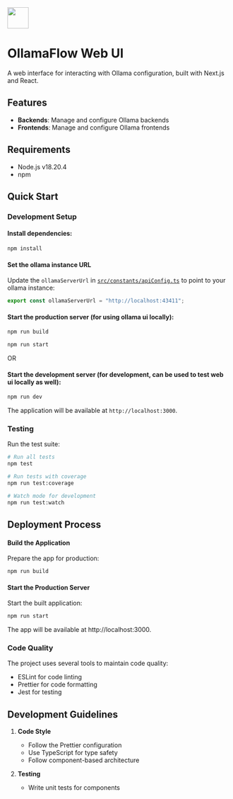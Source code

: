 <img src="https://avatars.githubusercontent.com/u/222556077?s=200&v=4" height="48">

# OllamaFlow Web UI

A web interface for interacting with Ollama configuration, built with Next.js and React.

## Features

- **Backends**: Manage and configure Ollama backends
- **Frontends**: Manage and configure Ollama frontends

## Requirements

- Node.js v18.20.4
- npm

## Quick Start

### Development Setup

#### Install dependencies:

```bash
npm install
```

#### Set the ollama instance URL

Update the `ollamaServerUrl` in [`src/constants/apiConfig.ts`](src/constants/apiConfig.ts) to point to your ollama instance:

```typescript
export const ollamaServerUrl = "http://localhost:43411";
```

#### Start the production server (for using ollama ui locally):

```bash
npm run build
```

```bash
npm run start
```

OR

#### Start the development server (for development, can be used to test web ui locally as well):

```bash
npm run dev
```

The application will be available at `http://localhost:3000`.

### Testing

Run the test suite:

```bash
# Run all tests
npm test

# Run tests with coverage
npm run test:coverage

# Watch mode for development
npm run test:watch
```

## Deployment Process

#### Build the Application

Prepare the app for production:

```bash
npm run build
```

#### Start the Production Server

Start the built application:

```bash
npm run start
```

The app will be available at http://localhost:3000.

### Code Quality

The project uses several tools to maintain code quality:

- ESLint for code linting
- Prettier for code formatting
- Jest for testing

## Development Guidelines

1. **Code Style**

   - Follow the Prettier configuration
   - Use TypeScript for type safety
   - Follow component-based architecture

2. **Testing**
   - Write unit tests for components
